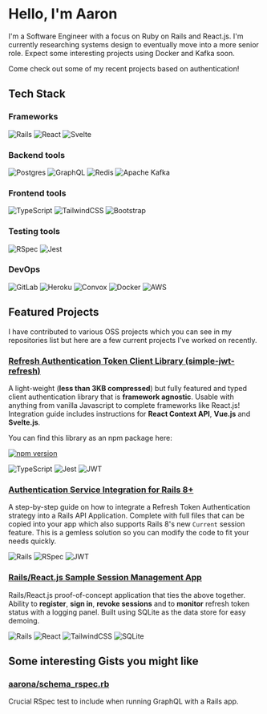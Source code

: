 # Hello, I'm Aaron

I'm a Software Engineer with a focus on Ruby on Rails and React.js. I'm currently researching systems design to eventually move into a more senior role. Expect some interesting projects using Docker and Kafka soon.

Come check out some of my recent projects based on authentication!

## Tech Stack

### Frameworks

![Rails](https://img.shields.io/badge/ruby%20on%20rails-%23CC0000.svg?style=for-the-badge&logo=ruby-on-rails&logoColor=white)
![React](https://img.shields.io/badge/react-%2320232a.svg?style=for-the-badge&logo=react&logoColor=%2361DAFB)
![Svelte](https://img.shields.io/badge/svelte-%23f1413d.svg?style=for-the-badge&logo=svelte&logoColor=white)

### Backend tools

![Postgres](https://img.shields.io/badge/postgres-%23316192.svg?style=for-the-badge&logo=postgresql&logoColor=white)
![GraphQL](https://img.shields.io/badge/-GraphQL-E10098?style=for-the-badge&logo=graphql&logoColor=white)
![Redis](https://img.shields.io/badge/redis+sidekiq-%23DD0031.svg?style=for-the-badge&logo=redis&logoColor=white)
![Apache Kafka](https://img.shields.io/badge/Apache%20Kafka-000?style=for-the-badge&logo=apachekafka)

### Frontend tools

![TypeScript](https://img.shields.io/badge/typescript-%23007ACC.svg?style=for-the-badge&logo=typescript&logoColor=white)
![TailwindCSS](https://img.shields.io/badge/tailwindcss-%2338B2AC.svg?style=for-the-badge&logo=tailwind-css&logoColor=white)
![Bootstrap](https://img.shields.io/badge/bootstrap-%238511FA.svg?style=for-the-badge&logo=bootstrap&logoColor=white)

### Testing tools
![RSpec](https://img.shields.io/badge/RSpec-%23CC342D.svg?style=for-the-badge&logo=ruby&logoColor=white)
![Jest](https://img.shields.io/badge/-jest-%23C21325?style=for-the-badge&logo=jest&logoColor=white)

### DevOps

![GitLab](https://img.shields.io/badge/gitlab-%23181717.svg?style=for-the-badge&logo=gitlab&logoColor=white)
![Heroku](https://img.shields.io/badge/heroku-%23430098.svg?style=for-the-badge&logo=heroku&logoColor=white)
![Convox](https://img.shields.io/badge/convox-%23000000.svg?style=for-the-badge&logo=convox&logoColor=white)
![Docker](https://img.shields.io/badge/docker-%230db7ed.svg?style=for-the-badge&logo=docker&logoColor=white)
![AWS](https://img.shields.io/badge/AWS-%23FF9900.svg?style=for-the-badge&logoColor=white)


## Featured Projects

I have contributed to various OSS projects which you can see in my repositories list but here are a few current projects I've worked on recently.

### [Refresh Authentication Token Client Library (simple-jwt-refresh)](https://github.com/aarona/simple-jwt-refresh)

A light-weight (**less than 3KB compressed**) but fully featured and typed client authentication library that is **framework agnostic**. Usable with anything from vanilla Javascript to complete frameworks like React.js! Integration guide includes instructions for **React Context API**, **Vue.js** and **Svelte.js**.

You can find this library as an npm package here:

[![npm version](https://badge.fury.io/js/simple-jwt-refresh.svg)](https://badge.fury.io/js/simple-jwt-refresh)

![TypeScript](https://img.shields.io/badge/typescript-%23007ACC.svg?style=for-the-badge&logo=typescript&logoColor=white) ![Jest](https://img.shields.io/badge/-jest-%23C21325?style=for-the-badge&logo=jest&logoColor=white) ![JWT](https://img.shields.io/badge/JWT-black?style=for-the-badge&logo=JSON%20web%20tokens)

### [Authentication Service Integration for Rails 8+](https://github.com/aarona/current-attributes-refresh-token)

A step-by-step guide on how to integrate a Refresh Token Authentication strategy into a Rails API Application. Complete with full files that can be copied into your app which also supports Rails 8's new `Current` session feature. This is a gemless solution so you can modify the code to fit your needs quickly.

![Rails](https://img.shields.io/badge/ruby%20on%20rails-%23CC0000.svg?style=for-the-badge&logo=ruby-on-rails&logoColor=white) ![RSpec](https://img.shields.io/badge/RSpec-%23CC342D.svg?style=for-the-badge&logo=ruby&logoColor=white) ![JWT](https://img.shields.io/badge/JWT-black?style=for-the-badge&logo=JSON%20web%20tokens)

### [Rails/React.js Sample Session Management App](https://github.com/aarona/jwt-refresh-app)

Rails/React.js proof-of-concept application that ties the above together. Ability to **register**, **sign in**, **revoke sessions** and to **monitor** refresh token status with a logging panel. Built using SQLite as the data store for easy demoing.

![Rails](https://img.shields.io/badge/ruby%20on%20rails-%23CC0000.svg?style=for-the-badge&logo=ruby-on-rails&logoColor=white)
![React](https://img.shields.io/badge/react-%2320232a.svg?style=for-the-badge&logo=react&logoColor=%2361DAFB)
![TailwindCSS](https://img.shields.io/badge/tailwindcss-%2338B2AC.svg?style=for-the-badge&logo=tailwind-css&logoColor=white)
![SQLite](https://img.shields.io/badge/sqlite-%2307405e.svg?style=for-the-badge&logo=sqlite&logoColor=white)

<!--
#### Aaronmazon.com - an "Amazon lite" e-commerce system (Coming soon)

Built with the purpose of demonstrating microservices and systems design, this is a software system deployable via Docker that leverages, Ruby on Rails, PostgreSQL, Redis and Kafka for backend services that communicate asynchronously and React.js as the frontend framework of choice.

![Rails](https://img.shields.io/badge/ruby%20on%20rails-%23CC0000.svg?style=for-the-badge&logo=ruby-on-rails&logoColor=white)
![Postgres](https://img.shields.io/badge/postgres-%23316192.svg?style=for-the-badge&logo=postgresql&logoColor=white)
![Redis](https://img.shields.io/badge/redis-%23DD0031.svg?style=for-the-badge&logo=redis&logoColor=white)
![Apache Kafka](https://img.shields.io/badge/Apache%20Kafka-000?style=for-the-badge&logo=apachekafka)
![Docker](https://img.shields.io/badge/docker-%230db7ed.svg?style=for-the-badge&logo=docker&logoColor=white)

![React](https://img.shields.io/badge/react-%2320232a.svg?style=for-the-badge&logo=react&logoColor=%2361DAFB)
![TypeScript](https://img.shields.io/badge/typescript-%23007ACC.svg?style=for-the-badge&logo=typescript&logoColor=white)
![TailwindCSS](https://img.shields.io/badge/tailwindcss-%2338B2AC.svg?style=for-the-badge&logo=tailwind-css&logoColor=white)
-->

## Some interesting Gists you might like

### [aarona/schema_rspec.rb](https://gist.github.com/aarona/9327f6210fe8574933d05d93d1a88afc)

Crucial RSpec test to include when running GraphQL with a Rails app.

